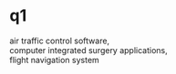 # q1
air traffic control software,  
computer integrated surgery applications,   
flight navigation system  